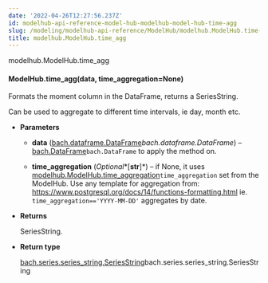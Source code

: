 ```yaml
---
date: '2022-04-26T12:27:56.237Z'
id: modelhub-api-reference-model-hub-modelhub-model-hub-time-agg
slug: /modeling/modelhub-api-reference/ModelHub/modelhub.ModelHub.time-agg/
title: modelhub.ModelHub.time_agg
---
```


modelhub.ModelHub.time_agg


#### ModelHub.time_agg(data, time_aggregation=None)
Formats the moment column in the DataFrame, returns a SeriesString.

Can be used to aggregate to different time intervals, ie day, month etc.


* **Parameters**

    
    * **data** ([bach.dataframe.DataFrame](#bach.DataFrame)*bach.dataframe.DataFrame*) – [bach.DataFrame](#bach.DataFrame)`bach.DataFrame` to apply the method on.


    * **time_aggregation** (*Optional**[**str**]*) – if None, it uses [modelhub.ModelHub.time_aggregation](#modelhub.ModelHub.time_aggregation)`time_aggregation` set from the
    ModelHub. Use any template for aggregation from:
    https://www.postgresql.org/docs/14/functions-formatting.html
    ie. `time_aggregation=='YYYY-MM-DD'` aggregates by date.



* **Returns**

    SeriesString.



* **Return type**

    [bach.series.series_string.SeriesString](#bach.SeriesString)bach.series.series_string.SeriesString


<!-- !! processed by numpydoc !! -->
